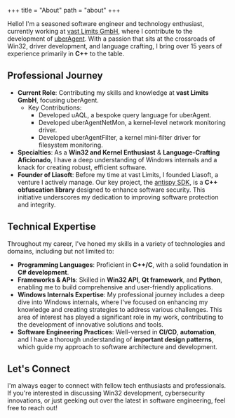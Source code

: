 +++
title = "About"
path = "about"
+++

Hello! I'm a seasoned software engineer and technology enthusiast, currently working at [vast Limits GmbH](https://vastlimits.com/), where I contribute to the development of [uberAgent](https://uberagent.com/). With a passion that sits at the crossroads of Win32, driver development, and language crafting, I bring over 15 years of experience primarily in **C++** to the table.

## Professional Journey

- **Current Role**: Contributing my skills and knowledge at **vast Limits GmbH**, focusing uberAgent.
  - Key Contributions:
    - Developed uAQL, a bespoke query language for uberAgent.
    - Developed uberAgentNetMon, a kernel-level network monitoring driver.
    - Developed uberAgentFilter, a kernel mini-filter driver for filesystem monitoring.
- **Specialties**: As a **Win32 and Kernel Enthusiast** & **Language-Crafting Aficionado**, I have a deep understanding of Windows internals and a knack for creating robust, efficient software.
- **Founder of Liasoft**: Before my time at vast Limits, I founded Liasoft, a venture I actively manage. Our key project, the [antispy SDK](https://antispy.xyz), is a **C++ obfuscation library** designed to enhance software security. This initiative underscores my dedication to improving software protection and integrity.

## Technical Expertise

Throughout my career, I've honed my skills in a variety of technologies and domains, including but not limited to:

- **Programming Languages**: Proficient in **C++/C**, with a solid foundation in **C# development**.
- **Frameworks & APIs**: Skilled in **Win32 API**, **Qt framework**, and **Python**, enabling me to build comprehensive and user-friendly applications.
- **Windows Internals Expertise**: My professional journey includes a deep dive into Windows internals, where I've focused on enhancing my knowledge and creating strategies to address various challenges. This area of interest has played a significant role in my work, contributing to the development of innovative solutions and tools.
- **Software Engineering Practices**: Well-versed in **CI/CD**, **automation**, and I have a thorough understanding of **important design patterns**, which guide my approach to software architecture and development.

## Let's Connect

I'm always eager to connect with fellow tech enthusiasts and professionals. If you're interested in discussing Win32 development, cybersecurity innovations, or just geeking out over the latest in software engineering, feel free to reach out!
